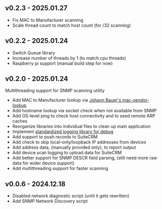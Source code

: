 ## v0.2.3 - 2025.01.27

* Fix MAC to Manufacturer scanning
* Scale thread count to match host count (for /32 scanning)


## v0.2.2 - 2025.01.24

* Switch Queue library
* Increase number of threads by 1 (to match cpu threads)
* Raspberry pi support (manual build step for now)


## v0.2.0 - 2025.01.24

Multithreading support for SNMP scanning utility

* Add MAC to Manufacturer lookup via [Johann Bauer's mac-vendor-lookup](https://github.com/bauerj/mac_vendor_lookup)
* Add hostname lookup via socket check when not available from SNMP
* Add OS-level ping to check host connectivity and to seed remote ARP caches
* Reorganize libraries into individual files to clean up main application
* Implement [standardized logging library for debug](https://docs.python.org/3/library/logging.html)
* Add support to push records to SuiteCRM
* Add check to skip local-only/loopback IP addresses from devices
* Add address data, (manually provided only), to report output
* Add device scan logging to upload data for SuiteCRM
* Add better support for SNMP DESCR field parsing, (still need more raw data for wider device support)
* Add multithreading support for faster scanning


## v0.0.6 - 2024.12.18

* Disabled network diagnostic script (until it gets rewritten)
* Add SNMP Network Discovery script